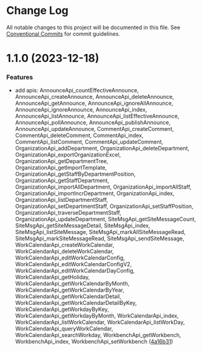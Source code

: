 # Change Log

All notable changes to this project will be documented in this file.
See [Conventional Commits](https://conventionalcommits.org) for commit guidelines.

# 1.1.0 (2023-12-18)

### Features

- add apis: AnnounceApi_countEffectiveAnnounce, AnnounceApi_createAnnounce, AnnounceApi_deleteAnnounce, AnnounceApi_getAnnounce, AnnounceApi_ignoreAllAnnounce, AnnounceApi_ignoreAnnounce, AnnounceApi_index, AnnounceApi_listAnnounce, AnnounceApi_listEffectiveAnnounce, AnnounceApi_pollAnnounce, AnnounceApi_publishAnnounce, AnnounceApi_updateAnnounce, CommentApi_createComment, CommentApi_deleteComment, CommentApi_index, CommentApi_listComment, CommentApi_updateComment, OrganizationApi_addDepartment, OrganizationApi_deleteDepartment, OrganizationApi_exportOrganizationExcel, OrganizationApi_getDepartmentTree, OrganizationApi_getImportTemplate, OrganizationApi_getStaffByDepartmentPosition, OrganizationApi_getStaffDepartment, OrganizationApi_importAllDepartment, OrganizationApi_importAllStaff, OrganizationApi_importIncrDepartment, OrganizationApi_index, OrganizationApi_listDepartmentStaff, OrganizationApi_setDepartmentStaff, OrganizationApi_setStaffPosition, OrganizationApi_traverseDepartmentStaff, OrganizationApi_updateDepartment, SiteMsgApi_getSiteMessageCount, SiteMsgApi_getSiteMessageDetail, SiteMsgApi_index, SiteMsgApi_listSiteMessage, SiteMsgApi_markAllSiteMessageRead, SiteMsgApi_markSiteMessageRead, SiteMsgApi_sendSiteMessage, WorkCalendarApi_createWorkCalendar, WorkCalendarApi_deleteWorkCalendar, WorkCalendarApi_editWorkCalendarConfig, WorkCalendarApi_editWorkCalendarConfigV2, WorkCalendarApi_editWorkCalendarDayConfig, WorkCalendarApi_getHoliday, WorkCalendarApi_getWorkCalendarByMonth, WorkCalendarApi_getWorkCalendarByYear, WorkCalendarApi_getWorkCalendarDetail, WorkCalendarApi_getWorkCalendarDetailByKey, WorkCalendarApi_getWorkdayByKey, WorkCalendarApi_getWorkdayByMonth, WorkCalendarApi_index, WorkCalendarApi_listWorkCalendar, WorkCalendarApi_listWorkDay, WorkCalendarApi_queryWorkCalendar, WorkCalendarApi_searchWorkday, WorkbenchApi_getWorkbench, WorkbenchApi_index, WorkbenchApi_setWorkbench ([4a16b31](https://github.com/easyops-cn/next-providers/commit/4a16b311e0f52109228c02d5abdd17fcfd9e1a8e))
